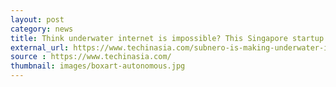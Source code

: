 ```yaml
---
layout: post
category: news
title: Think underwater internet is impossible? This Singapore startup is proving people wrong
external_url: https://www.techinasia.com/subnero-is-making-underwater-internet-a-reality/
source : https://www.techinasia.com/
thumbnail: images/boxart-autonomous.jpg
---
```


